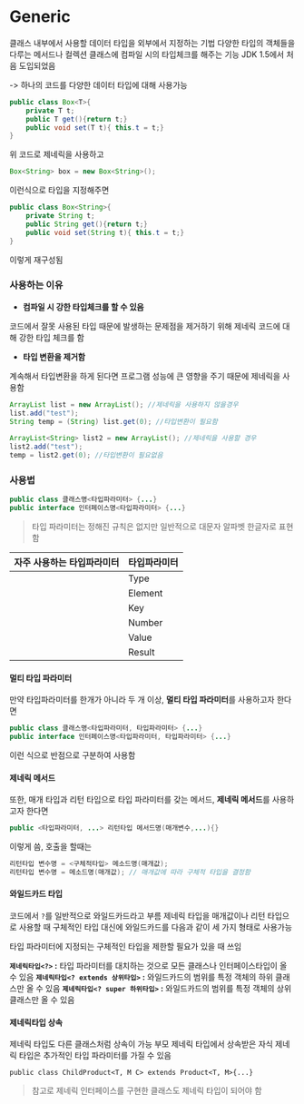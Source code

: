 # Generic

클래스 내부에서 사용할 데이터 타입을 외부에서 지정하는 기법
다양한 타입의 객체들을 다루는 메서드나 컬렉션 클래스에 컴파일 시의 타입체크를 해주는 기능
JDK 1.5에서 처음 도입되었음

-> 하나의 코드를 다양한 데이터 타입에 대해 사용가능

```java
public class Box<T>{
    private T t;
    public T get(){return t;}
    public void set(T t){ this.t = t;}
}
```

위 코드로 제네릭을 사용하고

```java
Box<String> box = new Box<String>();
```

이런식으로 타입을 지정해주면

```java
public class Box<String>{
    private String t;
    public String get(){return t;}
    public void set(String t){ this.t = t;}
}
```

이렇게 재구성됨

### 사용하는 이유

- **컴파일 시 강한 타입체크를 할 수 있음**

코드에서 잘못 사용된 타입 때문에 발생하는 문제점을 제거하기 위해 제네릭 코드에 대해 강한 타입 체크를 함

- **타입 변환을 제거함**

계속해서 타입변환을 하게 된다면 프로그램 성능에 큰 영향을 주기 때문에 제네릭을 사용함

```java
ArrayList list = new ArrayList(); //제네릭을 사용하지 않을경우
list.add("test");
String temp = (String) list.get(0); //타입변환이 필요함
        
ArrayList<String> list2 = new ArrayList(); //제네릭을 사용할 경우
list2.add("test");
temp = list2.get(0); //타입변환이 필요없음
```

### 사용법

```java
public class 클래스명<타입파라미터> {...}
public interface 인터페이스명<타입파라미터> {...}
```

> 타입 파라미터는 정해진 규칙은 없지만 일반적으로 대문자 알파벳 한글자로 표현함

| 자주 사용하는 타입파라미터 | 타입파라미터 |
| -------------------------- | ------------ |
| <T>                        | Type         |
| <E>                        | Element      |
| <K>                        | Key          |
| <N>                        | Number       |
| <V>                        | Value        |
| <R>                        | Result       |

#### 멀티 타입 파라미터

만약 타입파라미터를 한개가 아니라 두 개 이상, **멀티 타입 파라미터**를 사용하고자 한다면

```java
public class 클래스명<타입파라미터, 타입파라미터> {...}
public interface 인터페이스명<타입파라미터, 타입파라미터> {...}
```

이런 식으로 반점으로 구분하여 사용함

#### 제네릭 메서드

또한, 매개 타입과 리턴 타입으로 타입 파라미터를 갖는 메서드, **제네릭 메서드**를 사용하고자 한다면

```java
public <타입파라미터, ...> 리턴타입 메서드명(매개변수,...){}
```

이렇게 씀, 호출을 할때는

```java
리턴타입 변수명 = <구체적타입> 메소드명(매개값);
리턴타입 변수명 = 메소드명(매개값); // 매개값에 따라 구체적 타입을 결정함
```

#### 와일드카드 타입

코드에서 `?`를 일반적으로 와일드카드라고 부름
제네릭 타입을 매개값이나 리턴 타입으로 사용할 때 구체적인 타입 대신에 와일드카드를 다음과 같이 세 가지 형태로 사용가능

타입 파라미터에 지정되는 구체적인 타입을 제한할 필요가 있을 때 쓰임

**`제네릭타입<?>` :** 타입 파라미터를 대치하는 것으로 모든 클래스나 인터페이스타입이 올 수 있음
**`제네릭타입<? extends 상위타입>` :** 와일드카드의 범위를 특정 객체의 하위 클래스만 올 수 있음
**`제네릭타입<? super 하위타입>` :** 와일드카드의 범위를 특정 객체의 상위 클래스만 올 수 있음

#### 제네릭타입 상속

제네릭 타입도 다른 클래스처럼 상속이 가능
부모 제네릭 타입에서 상속받은 자식 제네릭 타입은 추가적인 타입 파라미터를 가질 수 있음

```
public class ChildProduct<T, M C> extends Product<T, M>{...}
```

> 참고로 제네릭 인터페이스를 구현한 클래스도 제네릭 타입이 되어야 함